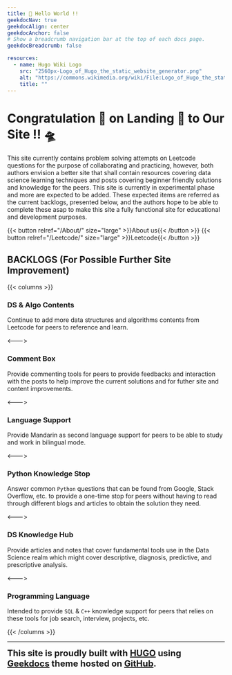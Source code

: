 ```yaml
---
title: 👋 Hello World !!
geekdocNav: true
geekdocAlign: center
geekdocAnchor: false
# Show a breadcrumb navigation bar at the top of each docs page.
geekdocBreadcrumb: false

resources:
  - name: Hugo Wiki Logo
    src: "2560px-Logo_of_Hugo_the_static_website_generator.png"
    alt: "https://commons.wikimedia.org/wiki/File:Logo_of_Hugo_the_static_website_generator.svg"
    title: ""
---
```


# Congratulation 🚀 on Landing 🛬 to Our Site !! 🛸

<div align='left'>
This site currently contains problem solving attempts on <a src="https://leetcode.com">Leetcode</a> questions for the purpose of collaborating and practicing, however, both authors envision a better site that shall contain resources covering data science learning techniques and posts covering beginner friendly solutions and knowledge for the peers. This site is currently in experimental phase and more are expected to be added. These expected items are referred as the current backlogs, presented below, and the authors hope to be able to complete these asap to make this site a fully functional site for educational and development purposes.
</div>

{{< button relref="/About/" size="large" >}}About us{{< /button >}}
{{< button relref="/Leetcode/" size="large" >}}Leetcode{{< /button >}}

## BACKLOGS (For Possible Further Site Improvement)

{{< columns >}}<!-- begin columns block -->

### DS & Algo Contents

Continue to add more data structures and algorithms contents from Leetcode for peers to reference and learn.

<---> <!-- magic separator, between columns -->

### Comment Box

Provide commenting tools for peers to provide feedbacks and interaction with the posts to help improve the current solutions and for futher site and content improvements.

<---> <!-- magic separator, between columns -->

### Language Support

Provide Mandarin as second language support for peers to be able to study and work in bilingual mode.  

<---> <!-- magic separator, between columns -->

### Python Knowledge Stop

Answer common `Python` questions that can be found from Google, Stack Overflow, etc. to provide a one-time stop for peers without having to read through different blogs and articles to obtain the solution they need.

<---> <!-- magic separator, between columns -->

### DS Knowledge Hub

Provide articles and notes that cover fundamental tools use in the Data Science realm which might cover descriptive, diagnosis, predictive, and prescriptive analysis.

<---> <!-- magic separator, between columns -->

### Programming Language

Intended to provide `SQL` & `C++` knowledge support for peers that relies on these tools for job search, interview, projects, etc. 

{{< /columns >}}

---

<span style="font-weight:700;font-size:20px"> This site is proudly built with [HUGO](https://gohugo.io) using [Geekdocs](https://geekdocs.de/) theme hosted on [GitHub](https://github.com/). </span>
